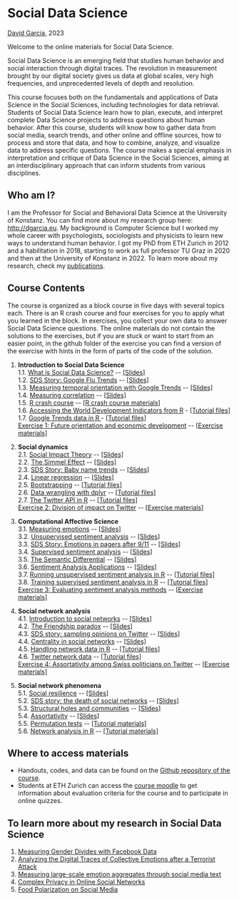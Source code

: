 # Social Data Science

[David Garcia](http://dgarcia.eu), 2023

Welcome to the online materials for Social Data Science.

Social Data Science is an emerging field that studies human behavior and social interaction through digital traces. The revolution in measurement brought by our digital society gives us data at global scales, very high frequencies, and unprecedented levels of depth and resolution.

This course focuses both on the fundamentals and applications of Data Science in the Social Sciences, including technologies for data retrieval. Students of Social Data Science learn how to plan, execute, and interpret complete Data Science projects to address questions about human behavior. After this course, students will know how to gather data from social media, search trends, and other online and offline sources, how to process and store that data, and how to combine, analyze, and visualize data to address specific questions. The course makes a special emphasis in interpretation and critique of Data Science in the Social Sciences, aiming at an interdisciplinary approach that can inform students from various disciplines.

## Who am I?

I am the Professor for Social and Behavioral Data Science at the University of Konstanz. You can find more about my research group here: http://dgarcia.eu. My background is Computer Science but I worked my whole career with psychologists, sociologists and physicists to learn new ways to understand human behavior. I got my PhD from ETH Zurich in 2012 and a habilitation in 2018, starting to work as full professor TU Graz in 2020 and then at the University of Konstanz in 2022. To learn more about my research, check my [publications](https://dgarcia.eu/full-publication-list/).

## Course Contents

The course is organized as a block course in five days with several topics each. There is an R crash course and four exercises for you to apply what you learned in the block. In exercises, you collect your own data to answer Social Data Science questions. The online materials do not contain the solutions to the exercises, but if you are stuck or want to start from an easier point, in the github folder of the exercise you can find a version of the exercise with hints in the form of parts of the code of the solution.

1. **Introduction to Social Data Science**  
1.1. [What is Social Data Science?](https://dgarcia-eu.github.io/SocialDataScience/1_Introduction/011_IntroductionToSDS/Introduction.html) -- [[Slides]](https://dgarcia-eu.github.io/SocialDataScience/Presentations/1_Introduction/011_IntroductionToSDS/Introduction_Slides.html)  
1.2. [SDS Story: Google Flu Trends](https://dgarcia-eu.github.io/SocialDataScience/1_Introduction/012_GoogleFluTrends/GoogleFluTrends.html) -- [[Slides]](https://dgarcia-eu.github.io/SocialDataScience/Presentations/1_Introduction/012_GoogleFluTrends/GoogleFluTrends_Slides.html)  
1.3. [Measuring temporal orientation with Google Trends](https://dgarcia-eu.github.io/SocialDataScience/1_Introduction/013_TemporalOrientation/TemporalOrientationGtrends.html) -- [[Slides]](https://dgarcia-eu.github.io/SocialDataScience/Presentations/1_Introduction/013_TemporalOrientation/TemporalOrientationGtrends_Slides.html)  
1.4. [Measuring correlation](https://dgarcia-eu.github.io/SocialDataScience/1_Introduction/014_Correlation/MeasuringCorrelation.html) -- [[Slides]](https://dgarcia-eu.github.io/SocialDataScience/Presentations/1_Introduction/014_Correlation/MeasuringCorrelation_Slides.html)  
1.5. [R crash course](https://dgarcia-eu.github.io/SocialDataScience/1_Introduction/015_RCrashCourse/RCrashCourse.html) -- [[R crash course materials]](https://download-directory.github.io/?url=https://github.com/dgarcia-eu/SocialDataScience/tree/master/1_Introduction/015_RCrashCourse)  
1.6. [Accessing the World Development Indicators from R](https://dgarcia-eu.github.io/SocialDataScience/1_Introduction/016_WDI/WDI.html) - [[Tutorial files]](https://download-directory.github.io/?url=https://github.com/dgarcia-eu/SocialDataScience/tree/master/1_Introduction/016_WDI)  
1.7. [Google Trends data in R  ](https://dgarcia-eu.github.io/SocialDataScience/1_Introduction/017_gtrendsR/gtrendsR.html) - [[Tutorial files]](https://download-directory.github.io/?url=https://github.com/dgarcia-eu/SocialDataScience/tree/master/1_Introduction/017_gtrendsR)  
[Exercise 1: Future orientation and economic development](https://dgarcia-eu.github.io/SocialDataScience/1_Introduction/018_FOIExercise/GDP_FOI.html) -- [[Exercise materials]](https://download-directory.github.io/?url=https://github.com/dgarcia-eu/SocialDataScience/tree/master/1_Introduction/018_FOIExercise)

2. **Social dynamics**  
2.1. [Social Impact Theory](https://dgarcia-eu.github.io/SocialDataScience/2_SocialDynamics/021_SocialImpactTheory/SIT.html) -- [[Slides]](https://dgarcia-eu.github.io/SocialDataScience/Presentations/2_SocialDynamics/021_SocialImpactTheory/SIT_Slides.html)  
2.2. [The Simmel Effect](https://dgarcia-eu.github.io/SocialDataScience/2_SocialDynamics/022_SimmelEffect/SimmelEffect.html) -- [[Slides]](https://dgarcia-eu.github.io/SocialDataScience/Presentations/2_SocialDynamics/022_SimmelEffect/SimmelEffect_Slides.html)  
2.3. [SDS Story: Baby name trends](https://dgarcia-eu.github.io/SocialDataScience/2_SocialDynamics/023_BabyNameTrends/BabyNameTrends.html) -- [[Slides]](https://dgarcia-eu.github.io/SocialDataScience/Presentations/2_SocialDynamics/023_BabyNameTrends/BabyNameTrends_Slides.html)  
2.4. [Linear regression](https://dgarcia-eu.github.io/SocialDataScience/2_SocialDynamics/024_LinearRegression/LinearRegression.html) -- [[Slides]](https://dgarcia-eu.github.io/SocialDataScience/Presentations/2_SocialDynamics/024_LinearRegression/LinearRegression_Slides.html)  
2.5. [Bootstrapping](https://dgarcia-eu.github.io/SocialDataScience/2_SocialDynamics/025_Bootstrapping/Bootstrapping.html) -- [[Tutorial files]](https://download-directory.github.io/?url=https://github.com/dgarcia-eu/SocialDataScience/tree/master/2_SocialDynamics/025_Bootstrapping)  
2.6. [Data wrangling with dplyr](https://dgarcia-eu.github.io/SocialDataScience/2_SocialDynamics/026_dplyr/dplyr.html) -- [[Tutorial files]](https://download-directory.github.io/?url=https://github.com/dgarcia-eu/SocialDataScience/tree/master/2_SocialDynamics/026_dplyr)  
2.7. [The Twitter API in R](https://dgarcia-eu.github.io/SocialDataScience/2_SocialDynamics/027_rtweet/rtweet.html) -- [[Tutorial files]](https://download-directory.github.io/?url=https://github.com/dgarcia-eu/SocialDataScience/tree/master/2_SocialDynamics/027_rtweet)  
[Exercise 2: Division of impact on Twitter](https://dgarcia-eu.github.io/SocialDataScience/2_SocialDynamics/028_SITTwitter/SIT_Twitter.html) -- [[Exercise materials]](https://download-directory.github.io/?url=https://github.com/dgarcia-eu/SocialDataScience/tree/master/2_SocialDynamics/028_SITTwitter)
	
3. **Computational Affective Science**  
3.1. [Measuring emotions](https://dgarcia-eu.github.io/SocialDataScience/3_Affect/031_MeasuringEmotions/Emotions.html) -- [[Slides]](https://dgarcia-eu.github.io/SocialDataScience/Presentations/3_Affect/031_MeasuringEmotions/Emotions_Slides.html)  
3.2. [Unsupervised sentiment analysis](https://dgarcia-eu.github.io/SocialDataScience/3_Affect/032_UnsupervisedSentimentAnalysis/UnsupervisedSentimentAnalysis.html) -- [[Slides]](https://dgarcia-eu.github.io/SocialDataScience/Presentations/3_Affect/032_UnsupervisedSentimentAnalysis/UnsupervisedSentimentAnalysis_Slides.html)  
3.3. [SDS Story: Emotions in pagers after 9/11](https://dgarcia-eu.github.io/SocialDataScience/3_Affect/033_PagerEmotions/PagerEmotions.html) -- [[Slides]](https://dgarcia-eu.github.io/SocialDataScience/Presentations/3_Affect/033_PagerEmotions/PagerEmotions_Slides.html)  
3.4. [Supervised sentiment analysis](https://dgarcia-eu.github.io/SocialDataScience/3_Affect/034_SupervisedSentimentAnalysis/SupervisedSentimentAnalysis.html) -- [[Slides]](https://dgarcia-eu.github.io/SocialDataScience/Presentations/3_Affect/034_SupervisedSentimentAnalysis/SupervisedSentimentAnalysis_Slides.html)  
3.5. [The Semantic Differential](https://dgarcia-eu.github.io/SocialDataScience/3_Affect/039_SemanticDifferential/SemanticDifferential.html) -- [[Slides]](https://dgarcia-eu.github.io/SocialDataScience/Presentations/3_Affect/035_SemanticDifferential/SemanticDifferential_Slides.html)  
3.6. [Sentiment Analysis Applications](https://dgarcia-eu.github.io/SocialDataScience/Presentations/3_Affect/036_SentimentAnalysisApplications/SentimentApplications_Slides.html) -- [[Slides]](https://dgarcia-eu.github.io/SocialDataScience/Presentations/3_Affect/036_SentimentAnalysisApplications/SentimentApplications_Slides.html)  
3.7. [Running unsupervised sentiment analysis in R](https://dgarcia-eu.github.io/SocialDataScience/3_Affect/035_UnsupervisedToolsR/UnsupervisedToolsR.html) -- [[Tutorial files]](https://download-directory.github.io/?url=https://github.com/dgarcia-eu/SocialDataScience/tree/master/3_Affect/035_UnsupervisedToolsR)  
3.8. [Training supervised sentiment analysis in R](https://dgarcia-eu.github.io/SocialDataScience/3_Affect/036_SupervisedTextClassification/SupervisedTextClassification.html) -- [[Tutorial files]](https://download-directory.github.io/?url=https://github.com/dgarcia-eu/SocialDataScience/tree/master/3_Affect/036_SupervisedTextClassification)  
[Exercise 3: Evaluating sentiment analysis methods](https://dgarcia-eu.github.io/SocialDataScience/3_Affect/037_SentimentEvaluation/SentimentEvaluation.html)  -- [[Exercise materials]](https://download-directory.github.io/?url=https://github.com/dgarcia-eu/SocialDataScience/tree/master/3_Affect/037_SentimentEvaluation)  

4. **Social network analysis**  
4.1. [Introduction to social networks](https://dgarcia-eu.github.io/SocialDataScience/4_SNA/041_SNAIntro/SNAIntro.html) -- [[Slides]](https://dgarcia-eu.github.io/SocialDataScience/Presentations/4_SNA/041_SNAIntro/SNAIntro_Slides.html)  
4.2. [The Friendship paradox](https://dgarcia-eu.github.io/SocialDataScience/4_SNA/042_FriendshipParadox/FriendshipParadox.html) -- [[Slides]](https://dgarcia-eu.github.io/SocialDataScience/Presentations/4_SNA/042_FriendshipParadox/FriendshipParadox_Slides.html)  
4.3. [SDS story: sampling opinions on Twitter](https://dgarcia-eu.github.io/SocialDataScience/4_SNA/043_TwitterOpinions/TwitterOpinions.html) -- [[Slides]](https://dgarcia-eu.github.io/SocialDataScience/Presentations/4_SNA/044_TwitterOpinions/TwitterOpinions_Slides.html)  
4.4. [Centrality in social networks](https://dgarcia-eu.github.io/SocialDataScience/4_SNA/044_Centrality/Centrality.html) -- [[Slides]](https://dgarcia-eu.github.io/SocialDataScience/Presentations/4_SNA/043_Centrality/Centrality_Slides.html)  
4.5. [Handling network data in R](https://dgarcia-eu.github.io/SocialDataScience/4_SNA/045_Tidygraph/tidygraph.html) -- [[Tutorial files]](https://download-directory.github.io/?url=https://github.com/dgarcia-eu/SocialDataScience/tree/master/4_SNA/045_Tidygraph)  
4.6. [Twitter network data](https://dgarcia-eu.github.io/SocialDataScience/4_SNA/047_TwitterNetwork/TwitterNetwork.html) -- [[Tutorial files]](https://download-directory.github.io/?url=https://github.com/dgarcia-eu/SocialDataScience/tree/master/4_SNA/047_TwitterNetwork)  
[Exercise 4: Assortativity among Swiss politicians on Twitter](https://dgarcia-eu.github.io/SocialDataScience/5_SocialNetworkPhenomena/058_PoliticianAssortativity/PoliticianAssortativity.html) -- [[Exercise materials]](https://download-directory.github.io/?url=https://github.com/dgarcia-eu/SocialDataScience/tree/master/5_SocialNetworkPhenomena/058_PoliticianAssortativity)  

5. **Social network phenomena**  
5.1. [Social resilience](https://dgarcia-eu.github.io/SocialDataScience/5_SocialNetworkPhenomena/051_SocialResilience/SocialResilience.html) -- [[Slides]](https://dgarcia-eu.github.io/SocialDataScience/Presentations/5_SocialNetworkPhenomena/051_SocialResilience/SocialResilience_Slides.html)  
5.2. [SDS story: the death of social networks](https://dgarcia-eu.github.io/SocialDataScience/5_SocialNetworkPhenomena/052_SocialNetworkDeath/SocialNetworkDeath.html) -- [[Slides]](https://dgarcia-eu.github.io/SocialDataScience/Presentations/5_SocialNetworkPhenomena/052_SocialNetworkDeath/SocialNetworkDeath_Slides.html)  
5.3. [Structural holes and communities](https://dgarcia-eu.github.io/SocialDataScience/5_SocialNetworkPhenomena/053_StructuralHoles/StructuralHoles.html) -- [[Slides]](https://dgarcia-eu.github.io/SocialDataScience/Presentations/5_SocialNetworkPhenomena/053_StructuralHoles/StructuralHoles_Slides.html)  
5.4. [Assortativity](https://dgarcia-eu.github.io/SocialDataScience/5_SocialNetworkPhenomena/054_Assortativity/Assortativity.html) -- [[Slides]](https://dgarcia-eu.github.io/SocialDataScience/Presentations/5_SocialNetworkPhenomena/054_Assortativity/Assortativity_Slides.html)  
5.5. [Permutation tests](https://dgarcia-eu.github.io/SocialDataScience/5_SocialNetworkPhenomena/056_PermutationTests/PermutationTests) -- [[Tutorial materials]](https://download-directory.github.io/?url=https://github.com/dgarcia-eu/SocialDataScience/tree/master/5_SocialNetworkPhenomena/056_PermutationTests)   
5.6. [Network analysis in R](https://dgarcia-eu.github.io/SocialDataScience/5_SocialNetworkPhenomena/057_Tidygraph2/tidygraph2.html) -- [[Tutorial materials]](https://download-directory.github.io/?url=https://github.com/dgarcia-eu/SocialDataScience/tree/master/5_SocialNetworkPhenomena/057_Tidygraph2)  

## Where to access materials

- Handouts, codes, and data can be found on the [Github repository of the course](https://github.com/dgarcia-eu/SocialDataScience).
- Students at ETH Zurich can access the [course moodle](https://moodle-app2.let.ethz.ch/course/view.php?id=19372) to get information about evaluation criteria for the course and to participate in online quizzes.

## To learn more about my research in Social Data Science
1. [Measuring Gender Divides with Facebook Data](https://dgarcia-eu.github.io/SocialDataScience/1_Introduction/Appendix_FacebookGenderDivide/index.html)
2. [Analyzing the Digital Traces of Collective Emotions after a Terrorist Attack](https://dgarcia-eu.github.io/SocialDataScience/2_SocialDynamics/Appendix_CollectiveEmotions/index.html)
3. [Measuring large-scale emotion aggregates through social media text](https://dgarcia-eu.github.io/SocialDataScience/3_Affect/Appendix_EmotionMacroscopes/index.html)
4. [Complex Privacy in Online Social Networks](https://dgarcia-eu.github.io/SocialDataScience/4_SNA/Appendix_ShadowProfiles/index.html)
5. [Food Polarization on Social Media](https://dgarcia-eu.github.io/SocialDataScience/5_SocialNetworkPhenomena/Appendix_FoodPolarization/index.html)

